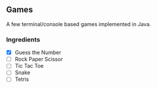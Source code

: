## Games
A few terminal/console based games implemented in Java.

### Ingredients
- [x] Guess the Number
- [ ] Rock Paper Scissor
- [ ] Tic Tac Toe
- [ ] Snake
- [ ] Tetris